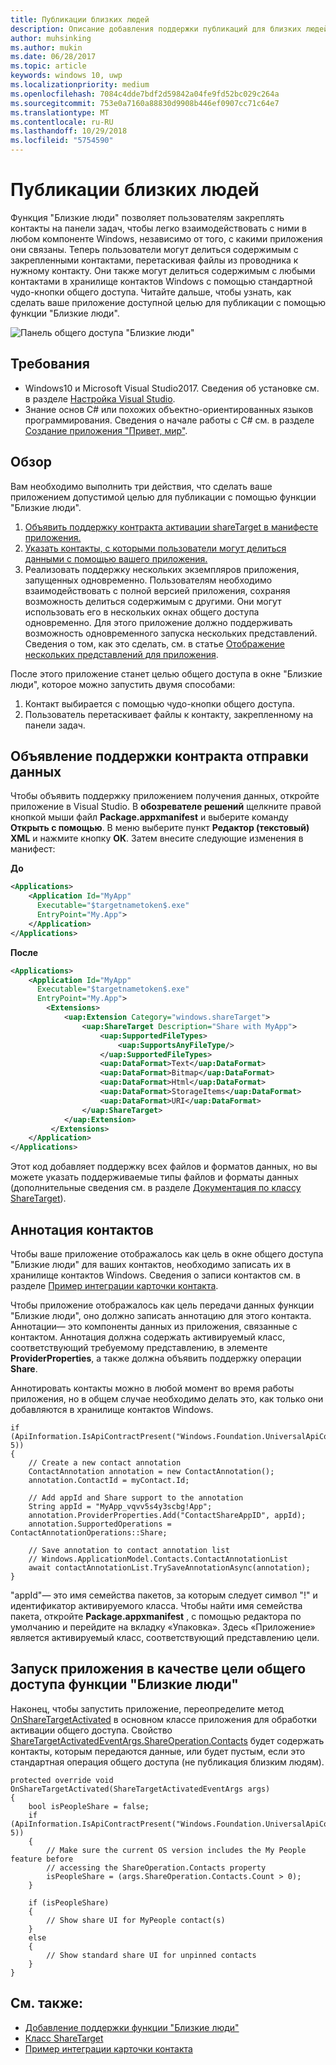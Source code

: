 ```yaml
---
title: Публикации близких людей
description: Описание добавления поддержки публикаций для близких людей
author: muhsinking
ms.author: mukin
ms.date: 06/28/2017
ms.topic: article
keywords: windows 10, uwp
ms.localizationpriority: medium
ms.openlocfilehash: 7084c4dde7bdf2d59842a04fe9fd52bc029c264a
ms.sourcegitcommit: 753e0a7160a88830d9908b446ef0907cc71c64e7
ms.translationtype: MT
ms.contentlocale: ru-RU
ms.lasthandoff: 10/29/2018
ms.locfileid: "5754590"
---
```

# <a name="my-people-sharing"></a>Публикации близких людей

Функция "Близкие люди" позволяет пользователям закреплять контакты на панели задач, чтобы легко взаимодействовать с ними в любом компоненте Windows, независимо от того, с какими приложения они связаны. Теперь пользователи могут делиться содержимым с закрепленными контактами, перетаскивая файлы из проводника к нужному контакту. Они также могут делиться содержимым с любыми контактами в хранилище контактов Windows с помощью стандартной чудо-кнопки общего доступа. Читайте дальше, чтобы узнать, как сделать ваше приложение доступной целью для публикации с помощью функции "Близкие люди".

![Панель общего доступа "Близкие люди"](images/my-people-sharing.png)

## <a name="requirements"></a>Требования

+ Windows10 и Microsoft Visual Studio2017. Сведения об установке см. в разделе [Настройка Visual Studio](https://docs.microsoft.com/en-us/windows/uwp/get-started/get-set-up).
+ Знание основ C# или похожих объектно-ориентированных языков программирования. Сведения о начале работы с C# см. в разделе [Создание приложения "Привет, мир"](https://docs.microsoft.com/en-us/windows/uwp/get-started/create-a-hello-world-app-xaml-universal).

## <a name="overview"></a>Обзор

Вам необходимо выполнить три действия, что сделать ваше приложением допустимой целью для публикации с помощью функции "Близкие люди".

1. [Объявить поддержку контракта активации shareTarget в манифесте приложения.](https://docs.microsoft.com/en-us/windows/uwp/contacts-and-calendar/my-people-sharing#declaring-support-for-the-share-contract)
2. [Указать контакты, с которыми пользователи могут делиться данными с помощью вашего приложения.](https://docs.microsoft.com/en-us/windows/uwp/contacts-and-calendar/my-people-sharing#annotating-contacts)
3. Реализовать поддержку нескольких экземпляров приложения, запущенных одновременно.  Пользователям необходимо взаимодействовать с полной версией приложения, сохраняя возможность делиться содержимым с другими. Они могут использовать его в нескольких окнах общего доступа одновременно. Для этого приложение должно поддерживать возможность одновременного запуска нескольких представлений. Сведения о том, как это сделать, см. в статье [Отображение нескольких представлений для приложения](https://docs.microsoft.com/en-us/windows/uwp/layout/show-multiple-views).

После этого приложение станет целью общего доступа в окне "Близкие люди", которое можно запустить двумя способами:
1. Контакт выбирается с помощью чудо-кнопки общего доступа.
2. Пользователь перетаскивает файлы к контакту, закрепленному на панели задач.

## <a name="declaring-support-for-the-share-contract"></a>Объявление поддержки контракта отправки данных

Чтобы объявить поддержку приложением получения данных, откройте приложение в Visual Studio. В **обозревателе решений** щелкните правой кнопкой мыши файл **Package.appxmanifest** и выберите команду **Открыть с помощью**. В меню выберите пункт **Редактор (текстовый) XML** и нажмите кнопку **ОК**. Затем внесите следующие изменения в манифест:


**До**
```xml
<Applications>
    <Application Id="MyApp"
      Executable="$targetnametoken$.exe"
      EntryPoint="My.App">
    </Application>
</Applications>
```

**После**

```xml
<Applications>
    <Application Id="MyApp"
      Executable="$targetnametoken$.exe"
      EntryPoint="My.App">
        <Extensions>
            <uap:Extension Category="windows.shareTarget">
                <uap:ShareTarget Description="Share with MyApp">
                    <uap:SupportedFileTypes>
                        <uap:SupportsAnyFileType/>
                    </uap:SupportedFileTypes>
                    <uap:DataFormat>Text</uap:DataFormat>
                    <uap:DataFormat>Bitmap</uap:DataFormat>
                    <uap:DataFormat>Html</uap:DataFormat>
                    <uap:DataFormat>StorageItems</uap:DataFormat>
                    <uap:DataFormat>URI</uap:DataFormat>
                </uap:ShareTarget>
            </uap:Extension>
         </Extensions>
    </Application>
</Applications>
```

Этот код добавляет поддержку всех файлов и форматов данных, но вы можете указать поддерживаемые типы файлов и форматы данных (дополнительные сведения см. в разделе [Документация по классу ShareTarget](https://docs.microsoft.com/en-us/uwp/schemas/appxpackage/appxmanifestschema/element-sharetarget)).

## <a name="annotating-contacts"></a>Аннотация контактов

Чтобы ваше приложение отображалось как цель в окне общего доступа "Близкие люди" для ваших контактов, необходимо записать их в хранилище контактов Windows. Сведения о записи контактов см. в разделе [Пример интеграции карточки контакта](https://github.com/Microsoft/Windows-universal-samples/tree/6370138b150ca8a34ff86de376ab6408c5587f5d/Samples/ContactCardIntegration). 

Чтобы приложение отображалось как цель передачи данных функции "Близкие люди", оно должно записать аннотацию для этого контакта. Аннотации— это компоненты данных из приложения, связанные с контактом. Аннотация должна содержать активируемый класс, соответствующий требуемому представлению, в элементе **ProviderProperties**, а также должна объявить поддержку операции **Share**.

Аннотировать контакты можно в любой момент во время работы приложения, но в общем случае необходимо делать это, как только они добавляются в хранилище контактов Windows.

```Csharp
if (ApiInformation.IsApiContractPresent("Windows.Foundation.UniversalApiContract", 5))
{
    // Create a new contact annotation
    ContactAnnotation annotation = new ContactAnnotation();
    annotation.ContactId = myContact.Id;

    // Add appId and Share support to the annotation
    String appId = "MyApp_vqvv5s4y3scbg!App";
    annotation.ProviderProperties.Add("ContactShareAppID", appId);
    annotation.SupportedOperations = ContactAnnotationOperations::Share;

    // Save annotation to contact annotation list
    // Windows.ApplicationModel.Contacts.ContactAnnotationList 
    await contactAnnotationList.TrySaveAnnotationAsync(annotation);
}
```

"appId"— это имя семейства пакетов, за которым следует символ "!" и идентификатор активируемого класса. Чтобы найти имя семейства пакета, откройте **Package.appxmanifest** , с помощью редактора по умолчанию и перейдите на вкладку «Упаковка». Здесь «Приложение» является активируемый класс, соответствующий представлению цели.

## <a name="running-as-a-my-people-share-target"></a>Запуск приложения в качестве цели общего доступа функции "Близкие люди"

Наконец, чтобы запустить приложение, переопределите метод [OnShareTargetActivated](https://docs.microsoft.com/en-us/uwp/api/Windows.UI.Xaml.Application#Windows_UI_Xaml_Application_OnShareTargetActivated_Windows_ApplicationModel_Activation_ShareTargetActivatedEventArgs_) в основном классе приложения для обработки активации общего доступа. Свойство [ShareTargetActivatedEventArgs.ShareOperation.Contacts](https://docs.microsoft.com/en-us/uwp/api/windows.applicationmodel.datatransfer.sharetarget.shareoperation#Properties) будет содержать контакты, которым передаются данные, или будет пустым, если это стандартная операция общего доступа (не публикация близким людям).

```Csharp
protected override void OnShareTargetActivated(ShareTargetActivatedEventArgs args)
{
    bool isPeopleShare = false;
    if (ApiInformation.IsApiContractPresent("Windows.Foundation.UniversalApiContract", 5))
    {
        // Make sure the current OS version includes the My People feature before
        // accessing the ShareOperation.Contacts property
        isPeopleShare = (args.ShareOperation.Contacts.Count > 0);
    }

    if (isPeopleShare)
    {
        // Show share UI for MyPeople contact(s)
    }
    else
    {
        // Show standard share UI for unpinned contacts
    }
}
```

## <a name="see-also"></a>См. также:
+ [Добавление поддержки функции "Близкие люди"](my-people-support.md)
+ [Класс ShareTarget](https://docs.microsoft.com/en-us/uwp/schemas/appxpackage/appxmanifestschema/element-sharetarget)
+ [Пример интеграции карточки контакта](https://github.com/Microsoft/Windows-universal-samples/tree/6370138b150ca8a34ff86de376ab6408c5587f5d/Samples/ContactCardIntegration)
